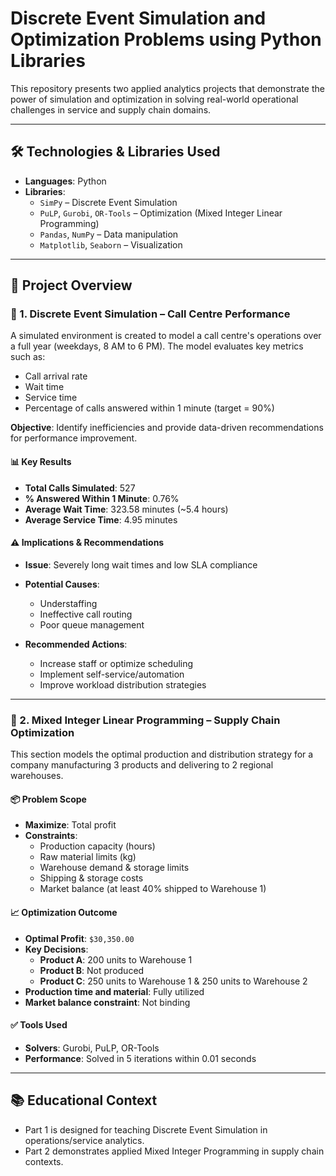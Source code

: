 # Discrete Event Simulation and Optimization Problems using Python Libraries

This repository presents two applied analytics projects that demonstrate the power of simulation and optimization in solving real-world operational challenges in service and supply chain domains.

---

## 🛠 Technologies & Libraries Used

- **Languages**: Python  
- **Libraries**:  
  - `SimPy` – Discrete Event Simulation  
  - `PuLP`, `Gurobi`, `OR-Tools` – Optimization (Mixed Integer Linear Programming)  
  - `Pandas`, `NumPy` – Data manipulation  
  - `Matplotlib`, `Seaborn` – Visualization  

---

## 📌 Project Overview

### 🔹 1. Discrete Event Simulation – Call Centre Performance

A simulated environment is created to model a call centre's operations over a full year (weekdays, 8 AM to 6 PM). The model evaluates key metrics such as:

- Call arrival rate
- Wait time
- Service time
- Percentage of calls answered within 1 minute (target = 90%)

**Objective**: Identify inefficiencies and provide data-driven recommendations for performance improvement.

#### 📊 Key Results

- **Total Calls Simulated**: 527  
- **% Answered Within 1 Minute**: 0.76%  
- **Average Wait Time**: 323.58 minutes (~5.4 hours)  
- **Average Service Time**: 4.95 minutes  

#### ⚠️ Implications & Recommendations

- **Issue**: Severely long wait times and low SLA compliance
- **Potential Causes**:
  - Understaffing
  - Ineffective call routing
  - Poor queue management

- **Recommended Actions**:
  - Increase staff or optimize scheduling
  - Implement self-service/automation
  - Improve workload distribution strategies

---

### 🔹 2. Mixed Integer Linear Programming – Supply Chain Optimization

This section models the optimal production and distribution strategy for a company manufacturing 3 products and delivering to 2 regional warehouses.

#### 📦 Problem Scope

- **Maximize**: Total profit  
- **Constraints**:
  - Production capacity (hours)
  - Raw material limits (kg)
  - Warehouse demand & storage limits
  - Shipping & storage costs
  - Market balance (at least 40% shipped to Warehouse 1)

#### 📈 Optimization Outcome

- **Optimal Profit**: `$30,350.00`
- **Key Decisions**:
  - **Product A**: 200 units to Warehouse 1
  - **Product B**: Not produced
  - **Product C**: 250 units to Warehouse 1 & 250 units to Warehouse 2
- **Production time and material**: Fully utilized  
- **Market balance constraint**: Not binding

#### ✅ Tools Used

- **Solvers**: Gurobi, PuLP, OR-Tools  
- **Performance**: Solved in 5 iterations within 0.01 seconds  

---

## 📚 Educational Context

- Part 1 is designed for teaching Discrete Event Simulation in operations/service analytics.
- Part 2 demonstrates applied Mixed Integer Programming in supply chain contexts.
